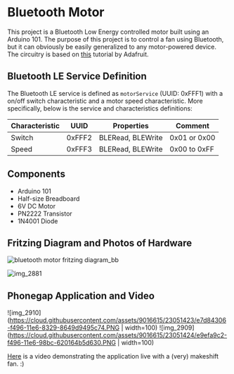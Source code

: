 # Bluetooth Motor

This project is a Bluetooth Low Energy controlled motor built using an Arduino 101. The purpose of this project is to control a fan using Bluetooth, but it can obviously be easily generalized to any motor-powered device. The circuitry is based on [this](https://learn.adafruit.com/adafruit-arduino-lesson-13-dc-motors?view=all) tutorial by Adafruit.


## Bluetooth LE Service Definition

The Bluetooth LE service is defined as `motorService` (UUID: 0xFFF1) with a on/off switch characteristic and a motor speed characteristic. More specifically, below is the service and characteristics definitions:

| Characteristic | UUID    | Properties        | Comment      |
| -------------- | ------- | ----------------- | ------------ |
| Switch         | 0xFFF2  | BLERead, BLEWrite | 0x01 or 0x00 |
| Speed         | 0xFFF3  | BLERead, BLEWrite | 0x00 to 0xFF |

## Components
- Arduino 101
- Half-size Breadboard
- 6V DC Motor
- PN2222 Transistor
- 1N4001 Diode

## Fritzing Diagram and Photos of Hardware

![bluetooth motor fritzing diagram_bb](https://cloud.githubusercontent.com/assets/9016615/23041551/3506985a-f463-11e6-918d-e84c53eec40d.png)

![img_2881](https://cloud.githubusercontent.com/assets/9016615/22814537/6ab50bb2-ef22-11e6-9fb6-5d339dc0393e.JPG)

## Phonegap Application and Video 

![img_2910](https://cloud.githubusercontent.com/assets/9016615/23051423/e7d84306-f496-11e6-8329-8649d9495c74.PNG | width=100)
![img_2909](https://cloud.githubusercontent.com/assets/9016615/23051424/e9efa9c2-f496-11e6-98bc-620164b5d630.PNG | width=100)

[Here](https://youtu.be/wcAuevRtikU) is a video demonstrating the application live with a (very) makeshift fan. :)
